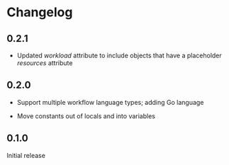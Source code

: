 # Changelog

## 0.2.1

* Updated *workload* attribute to include objects that have a placeholder *resources* attribute

## 0.2.0

* Support multiple workflow language types; adding Go language

* Move constants out of locals and into variables

## 0.1.0

Initial release
